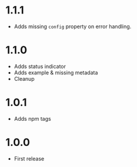 # 1.1.1
- Adds missing `config` property on error handling.

# 1.1.0
- Adds status indicator
- Adds example & missing metadata
- Cleanup

# 1.0.1
- Adds npm tags

# 1.0.0
- First release